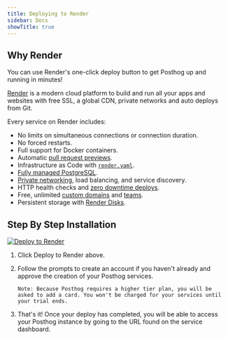 ```yaml
---
title: Deploying to Render
sidebar: Docs
showTitle: true
---
```


## Why Render

You can use Render's one-click deploy button to get Posthog up and running in minutes!

[Render](https://render.com) is a modern cloud platform to build and run all your apps and websites with free SSL, a global CDN, private networks and auto deploys from Git.

Every service on Render includes:
- No limits on simultaneous connections or connection duration.
- No forced restarts.
- Full support for Docker containers.
- Automatic [pull request previews](https://render.com/docs/pull-request-previews).
- Infrastructure as Code with [`render.yaml`](https://render.com/docs/infrastructure-as-code).
- [Fully managed PostgreSQL](https://render.com/docs/databases).
- [Private networking](https://render.com/docs/private-services), load balancing, and service discovery.
- HTTP health checks and [zero downtime deploys](https://render.com/docs/zero-downtime-deploys).
- Free, unlimited [custom domains](https://render.com/docs/custom-domains) and [teams](https://render.com/docs/teams).
- Persistent storage with [Render Disks](https://render.com/docs/disks).

## Step By Step Installation

[![Deploy to Render](https://render.com/images/deploy-to-render-button.svg)](https://render.com/deploy?repo=https://github.com/render-examples/posthog)

1. Click Deploy to Render above.

2. Follow the prompts to create an account if you haven't already and approve the creation of your Posthog services.

    `Note: Because Posthog requires a higher tier plan, you will be asked to add a card. You won't be charged for your services until your trial ends.`

3. That's it! Once your deploy has completed, you will be able to access your Posthog instance by going to the URL found on the service dashboard. 
